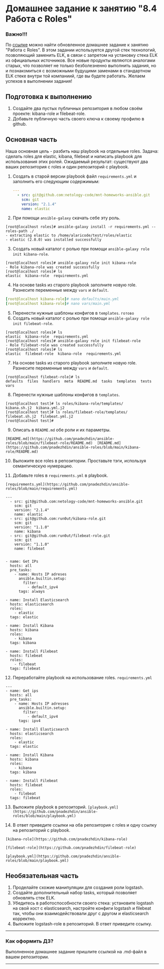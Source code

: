 # Домашнее задание к занятию "8.4 Работа с Roles"

### Важно!!!
По [ссылке](https://github.com/netology-code/mnt-homeworks/tree/MNT-13/08-ansible-04-role) можно найти обновленное домашнее задание к занятию "Работа с Roles".
В этом задании используется другой стек технологий, позволяющий заменить ELK, в связи с запретом на установку стека ELK из официальных источников.
Все новые продукты являются аналогами старых, что позволяет не только безболезненно выполнить задания, но и познакомиться с возможными будущими заменами в стандартном ELK стеке внутри той компаниий, где вы будете работать.
Желаем успехов в выполнении задания!

## Подготовка к выполнению
1. Создайте два пустых публичных репозитория в любом своём проекте: kibana-role и filebeat-role.
2. Добавьте публичную часть своего ключа к своему профилю в github.

## Основная часть

Наша основная цель - разбить наш playbook на отдельные roles. Задача: сделать roles для elastic, kibana, filebeat и написать playbook для использования этих ролей. Ожидаемый результат: существуют два ваших репозитория с roles и один репозиторий с playbook.

1. Создать в старой версии playbook файл `requirements.yml` и заполнить его следующим содержимым:
   ```yml
   ---
     - src: git@github.com:netology-code/mnt-homeworks-ansible.git
       scm: git
       version: "2.1.4"
       name: elastic 
   ```
   
2. При помощи `ansible-galaxy` скачать себе эту роль.                          
```
[root@localhost roles]# ansible-galaxy install -r requirements.yml --roles-path ./
- extracting elastic to /home/alaricode/test/roles/elastic
- elastic (2.0.0) was installed successfully
```

3. Создать новый каталог с ролью при помощи `ansible-galaxy role init kibana-role`.                                                  
```
[root@localhost roles]# ansible-galaxy role init kibana-role
- Role kibana-role was created successfully
[root@localhost roles]# ls
elastic  kibana-role  requirements.yml
```
4. На основе tasks из старого playbook заполните новую role. Разнесите переменные между `vars` и `default`.
```yml
[root@localhost kibana-role]# nano defaults/main.yml
[root@localhost kibana-role]# nano vars/main.yml     
```
5. Перенести нужные шаблоны конфигов в `templates`. `готово`
6. Создать новый каталог с ролью при помощи `ansible-galaxy role init filebeat-role`.   
```
[root@localhost roles]# ls
elastic  kibana-role  requirements.yml
[root@localhost roles]# ansible-galaxy role init filebeat-role
- Role filebeat-role was created successfully
[root@localhost roles]# ls
elastic  filebeat-role  kibana-role  requirements.yml 
```
7. На основе tasks из старого playbook заполните новую role. Разнесите переменные между `vars` и `default`. 
```
[root@localhost filebeat-role]# ls
defaults  files  handlers  meta  README.md  tasks  templates  tests  vars  
```
8. Перенести нужные шаблоны конфигов в `templates`.  
```
[root@localhost test]# ls roles/kibana-role/templates/
kibana.sh.j2  kibana.yml.j2
[root@localhost test]# ls roles/filebeat-role/templates/
filebeat.sh.j2  filebeat.yml.j2
[root@localhost test]#   
```
9. Описать в `README.md` обе роли и их параметры. 
```
[README.md](https://github.com/pnadezhdin/ansible-roles/blob/main/filebeat-role/README.md)  [README.md](https://github.com/pnadezhdin/ansible-roles/blob/main/kibana-role/README.md)  
```

10. Выложите все roles в репозитории. Проставьте тэги, используя семантическую нумерацию.                                            

11. Добавьте roles в `requirements.yml` в playbook.
```
[requirements.yml](https://github.com/pnadezhdin/ansible-roles/blob/main/requirements.yml)

---
  - src: git@github.com:netology-code/mnt-homeworks-ansible.git
    scm: git
    version: "2.1.4"
    name: elastic
  - src: git@github.com:run0ut/kibana-role.git
    scm: git
    version: "1.1.0"
    name: kibana
  - src: git@github.com:run0ut/filebeat-role.git
    scm: git
    version: "1.1.0"
    name: filebeat
    
 
- name: Get IPs
  hosts: all
  pre_tasks:
    - name: Hosts IP adreses
      ansible.builtin.setup:
        filter:
          - default_ipv4
      tags: always

- name: Install Elasticsearch
  hosts: elasticsearch
  roles:
    - elastic
  tags: elastic

- name: Install Kibana
  hosts: kibana
  roles:
    - kibana
  tags: kibana

- name: Install Filebeat
  hosts: filebeat
  roles:
    - filebeat
  tags: filebeat

```
12. Переработайте playbook на использование roles.
`requirements.yml`
```
---
- name: Get ips
  hosts: all
  pre_tasks:
    - name: Hosts IP adresses 
      ansible.builtin.setup:
        filter:
          - default_ipv4
      tags: ipv4

- name: Install Elasticsearch
  hosts: elasticsearch
  roles:
    - elastic
  tags: elastic

- name: Install Kibana
  hosts: kibana
  roles:
    - kibana
  tags: kibana

- name: Install Filebeat
  hosts: filebeat
  roles:
    - filebeat
  tags: filebeat

 ``` 
13. Выложите playbook в репозиторий.
`[playbook.yml](https://github.com/pnadezhdin/ansible-roles/blob/main/playbook.yml)`

14. В ответ приведите ссылки на оба репозитория с roles и одну ссылку на репозиторий с playbook.

```  
[kibana-role](https://github.com/pnadezhdin/kibana-role)

[filebeat-role](https://github.com/pnadezhdin/filebeat-role)

[playbook.yml](https://github.com/pnadezhdin/ansible-roles/blob/main/playbook.yml) 
```
## Необязательная часть

1. Проделайте схожие манипуляции для создания роли logstash.
2. Создайте дополнительный набор tasks, который позволяет обновлять стек ELK.
3. Убедитесь в работоспособности своего стека: установите logstash на свой хост с elasticsearch, настройте конфиги logstash и filebeat так, чтобы они взаимодействовали друг с другом и elasticsearch корректно.
4. Выложите logstash-role в репозиторий. В ответ приведите ссылку.

---

### Как оформить ДЗ?

Выполненное домашнее задание пришлите ссылкой на .md-файл в вашем репозитории.

---
